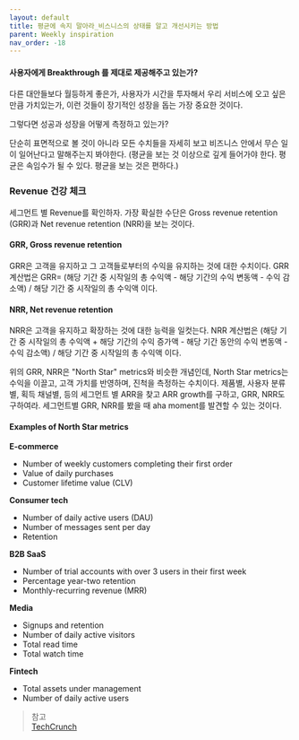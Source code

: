 ```yaml
---
layout: default
title: 평균에 속지 말아라_비스니스의 상태를 알고 개선시키는 방법
parent: Weekly inspiration
nav_order: -18
---
```



#### 사용자에게 Breakthrough 를 제대로 제공해주고 있는가?
다른 대안들보다 월등하게 좋은가, 사용자가 시간을 투자해서 우리 서비스에 오고 싶은 만큼 가치있는가, 이런 것들이 장기적인 성장을 돕는 가장 중요한 것이다. 

그렇다면 성공과 성장을 어떻게 측정하고 있는가?

단순히 표면적으로 볼 것이 아니라 모든 수치들을 자세히 보고 비즈니스 안에서 무슨 일이 일어난다고 말해주는지 봐야한다. (평균을 보는 것 이상으로 깊게 들어가야 한다. 평균은 속임수가 될 수 있다. 평균을 보는 것은 편하다.)

### Revenue 건강 체크
세그먼트 별 Revenue를 확인하자. 가장 확실한 수단은 Gross revenue retention (GRR)과 Net revenue retention (NRR)을 보는 것이다.

#### GRR, Gross revenue retention
GRR은 고객을 유지하고 그 고객들로부터의 수익을 유지하는 것에 대한 수치이다. 
GRR 계산법은 GRR= (해당 기간 중 시작일의 총 수익액 - 해당 기간의 수익 변동액 - 수익 감소액) / 해당 기간 중 시작일의 총 수익액 이다.


#### NRR, Net revenue retention
NRR은 고객을 유지하고 확장하는 것에 대한 능력을 일컷는다.
NRR 계산법은 (해당 기간 중 시작일의 총 수익액 + 해당 기간의 수익 증가액 - 해당 기간 동안의 수익 변동액 - 수익 감소액) / 해당 기간 중 시작일의 총 수익액 이다.

위의 GRR, NRR은 "North Star" metrics와 비슷한 개념인데, North Star metrics는 수익을 이끌고, 고객 가치를 반영하며, 진척을 측정하는 수치이다. 제품별, 사용자 분류별, 획득 채널별, 등의 세그먼트 별 ARR을 찾고 ARR growth를 구하고, GRR, NRR도 구하여라. 세그먼트별 GRR, NRR를 봤을 때 aha moment를 발견할 수 있는 것이다. 

#### Examples of North Star metrics
<b>E-commerce</b>

<ul>
  <li>Number of weekly customers completing their first order</li>
  <li>Value of daily purchases</li>
  <li>Customer lifetime value (CLV)</li>
</ul>

<b>Consumer tech</b>

<ul>
  <li>Number of daily active users (DAU)</li>
  <li>Number of messages sent per day</li>
  <li>Retention</li>
</ul>

<b>B2B SaaS</b>

<ul>
  <li>Number of trial accounts with over 3 users in their first week</li>
  <li>Percentage year-two retention</li>
  <li>Monthly-recurring revenue (MRR)</li>
</ul>


<b>Media</b>

<ul>
  <li>Signups and retention</li>
  <li>Number of daily active visitors</li>
  <li>Total read time</li>
  <li>Total watch time</li>
</ul>

<b>Fintech</b>

<ul>
  <li>Total assets under management</li>
  <li>Number of daily active users</li>
</ul>


> 참고<br>
> [TechCrunch](https://techcrunch.com/2022/01/10/dont-trust-averages-how-to-assess-and-strengthen-the-health-of-your-business/)